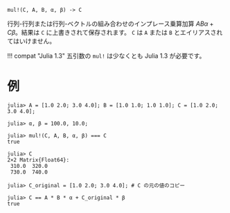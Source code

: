 ```
mul!(C, A, B, α, β) -> C
```

行列-行列または行列-ベクトルの組み合わせのインプレース乗算加算 $A B α + C β$。結果は `C` に上書きされて保存されます。 `C` は `A` または `B` とエイリアスされてはいけません。

!!! compat "Julia 1.3"
    五引数の `mul!` は少なくとも Julia 1.3 が必要です。


# 例

```jldoctest
julia> A = [1.0 2.0; 3.0 4.0]; B = [1.0 1.0; 1.0 1.0]; C = [1.0 2.0; 3.0 4.0];

julia> α, β = 100.0, 10.0;

julia> mul!(C, A, B, α, β) === C
true

julia> C
2×2 Matrix{Float64}:
 310.0  320.0
 730.0  740.0

julia> C_original = [1.0 2.0; 3.0 4.0]; # C の元の値のコピー

julia> C == A * B * α + C_original * β
true
```
